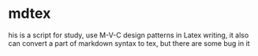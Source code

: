 mdtex
=====

his is a script for study, use M-V-C design patterns in Latex writing, it also can convert a part of markdown syntax to tex, but there are some bug in it
